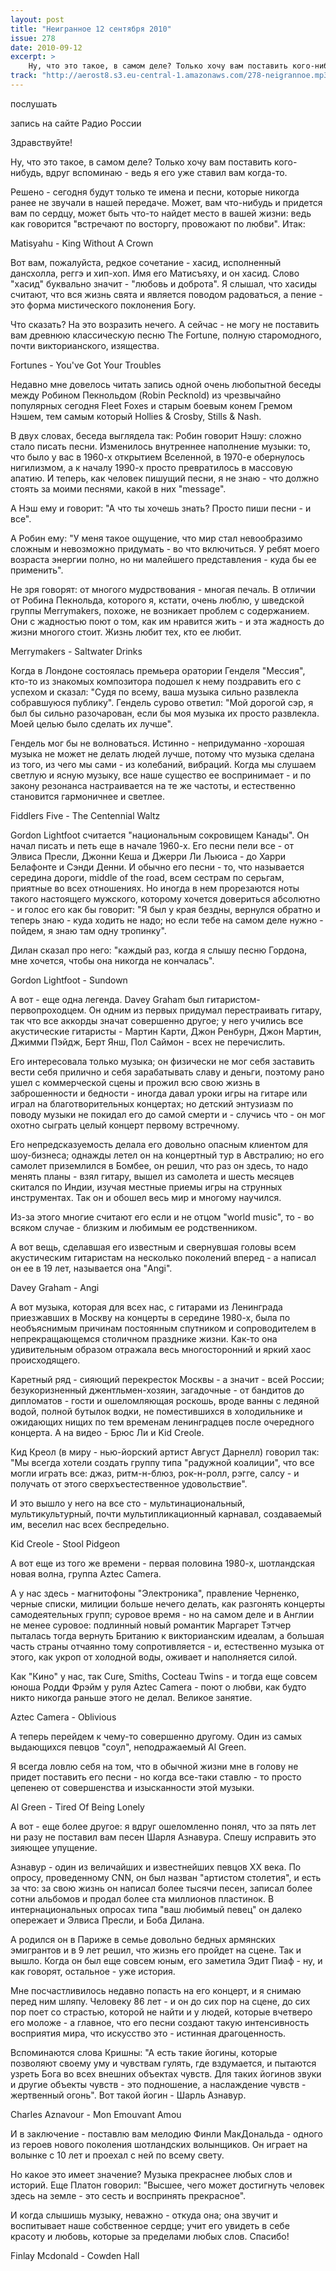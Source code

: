 ```yaml
---
layout: post
title: "Неигранное 12 сентября 2010"
issue: 278
date: 2010-09-12
excerpt: >
    Ну, что это такое, в самом деле? Только хочу вам поставить кого-нибудь, вдруг вспоминаю - ведь я его уже ставил вам когда-то.
track: "http://aerost8.s3.eu-central-1.amazonaws.com/278-neigrannoe.mp3"
---
```


послушать

запись на сайте Радио России

Здравствуйте!

Ну, что это такое, в самом деле? Только хочу вам поставить кого-нибудь, вдруг вспоминаю - ведь я его уже ставил вам когда-то.

Решено - сегодня будут только те имена и песни, которые никогда ранее не звучали в нашей передаче. Может, вам что-нибудь и придется вам по сердцу, может быть что-то найдет место в вашей жизни: ведь как говорится "встречают по восторгу, провожают по любви". Итак:

Matisyahu - King Without A Crown

Вот вам, пожалуйста, редкое сочетание - хасид, исполненный дансхолла, реггэ и хип-хоп. Имя его Матисъяху, и он хасид. Слово "хасид" буквально значит - "любовь и доброта". Я слышал, что хасиды считают, что вся жизнь свята и является поводом радоваться, а пение - это форма мистического поклонения Богу.

Что сказать? На это возразить нечего. А сейчас - не могу не поставить вам древнюю классическую песню The Fortune, полную старомодного, почти викторианского, изящества.

Fortunes - You've Got Your Troubles

Недавно мне довелось читать запись одной очень любопытной беседы между Робином Пекнольдом (Robin Pecknold) из чрезвычайно популярных сегодня Fleet Foxes и старым боевым конем Гремом Нэшем, тем самым который Hollies & Crosby, Stills & Nash.

В двух словах, беседа выглядела так: Робин говорит Нэшу: сложно стало писать песни. Изменилось внутреннее наполнение музыки: то, что было у вас в 1960-х открытием Вселенной, в 1970-е обернулось нигилизмом, а к началу 1990-х просто превратилось в массовую апатию. И теперь, как человек пишущий песни, я не знаю - что должно стоять за моими песнями, какой в них "message".

А Нэш ему и говорит: "А что ты хочешь знать? Просто пиши песни - и все".

А Робин ему: "У меня такое ощущение, что мир стал невообразимо сложным и невозможно придумать - во что включиться. У ребят моего возраста энергии полно, но ни малейшего представления - куда бы ее применить".

Не зря говорят: от многого мудрствования - многая печаль. В отличии от Робина Пекнольда, которого я, кстати, очень люблю, у шведской группы Merrymakers, похоже, не возникает проблем с содержанием. Они с жадностью поют о том, как им нравится жить - и эта жадность до жизни многого стоит. Жизнь любит тех, кто ее любит.

Merrymakers - Saltwater Drinks

Когда в Лондоне состоялась премьера оратории Генделя "Мессия", кто-то из знакомых композитора подошел к нему поздравить его с успехом и сказал: "Судя по всему, ваша музыка сильно развлекла собравшуюся публику". Гендель сурово ответил: "Мой дорогой сэр, я был бы сильно разочарован, если бы моя музыка их просто развлекла. Моей целью было сделать их лучше".

Гендель мог бы не волноваться. Истинно - непридуманно -хорошая музыка не может не делать людей лучше, потому что музыка сделана из того, из чего мы сами - из колебаний, вибраций. Когда мы слушаем светлую и ясную музыку, все наше существо ее воспринимает - и по закону резонанса настраивается на те же частоты, и естественно становится гармоничнее и светлее.

Fiddlers Five - The Centennial Waltz

Gordon Lightfoot считается "национальным сокровищем Канады". Он начал писать и петь еще в начале 1960-х. Его песни пели все - от Элвиса Пресли, Джонни Кеша и Джерри Ли Льюиса - до Харри Белафонте и Сэнди Денни. И обычно его песни - то, что называется середина дороги, middle of the road, всем сестрам по серьгам, приятные во всех отношениях. Но иногда в нем прорезаются ноты такого настоящего мужского, которому хочется довериться абсолютно - и голос его как бы говорит: "Я был у края бездны, вернулся обратно и теперь знаю - куда ходить не надо; но если тебе на самом деле нужно - пойдем, я знаю там одну тропинку".

Дилан сказал про него: "каждый раз, когда я слышу песню Гордона, мне хочется, чтобы она никогда не кончалась".

Gordon Lightfoot - Sundown

А вот - еще одна легенда. Davey Graham был гитаристом-первопроходцем. Он одним из первых придумал перестраивать гитару, так что все аккорды значат совершенно другое; у него учились все акустические гитаристы - Мартин Карти, Джон Ренбурн, Джон Мартин, Джимми Пэйдж, Берт Янш, Пол Саймон - всех не перечислить.

Его интересовала только музыка; он физически не мог себя заставить вести себя прилично и себя зарабатывать славу и деньги, поэтому рано ушел с коммерческой сцены и прожил всю свою жизнь в заброшенности и бедности - иногда давал уроки игры на гитаре или играл на благотворительных концертах; но детский энтузиазм по поводу музыки не покидал его до самой смерти и - случись что - он мог охотно сыграть целый концерт первому встречному.

Его непредсказуемость делала его довольно опасным клиентом для шоу-бизнеса; однажды летел он на концертный тур в Австралию; но его самолет приземлился в Бомбее, он решил, что раз он здесь, то надо менять планы - взял гитару, вышел из самолета и шесть месяцев скитался по Индии, изучая местные приемы игры на струнных инструментах. Так он и обошел весь мир и многому научился.

Из-за этого многие считают его если и не отцом "world music", то - во всяком случае - близким и любимым ее родственником.

А вот вещь, сделавшая его известным и свернувшая головы всем акустическим гитаристам на несколько поколений вперед - а написал он ее в 19 лет, называется она "Angi".

Davey Graham - Angi

А вот музыка, которая для всех нас, с гитарами из Ленинграда приезжавших в Москву на концерты в середине 1980-х, была по необъяснимым причинам постоянным спутником и сопроводителем в непрекращающемся столичном празднике жизни. Как-то она удивительным образом отражала весь многосторонний и яркий хаос происходящего.

Каретный ряд - сияющий перекресток Москвы - а значит - всей России; безукоризненный джентльмен-хозяин, загадочные - от бандитов до дипломатов - гости и ошеломляющая роскошь, вроде ванны с ледяной водой, полной бутылок водки, не поместившихся в холодильнике и ожидающих нищих по тем временам ленинградцев после очередного концерта. А на видео - Брюс Ли и Kid Creole.

Кид Креол (в миру - нью-йорский артист Август Дарнелл) говорил так: "Мы всегда хотели создать группу типа "радужной коалиции", что все могли играть все: джаз, ритм-н-блюз, рок-н-ролл, рэгге, салсу - и получать от этого сверхъестественное удовольствие".

И это вышло у него на все сто - мультинациональный, мультикультурный, почти мультипликационный карнавал, создаваемый им, веселил нас всех беспредельно.

Kid Creole - Stool Pidgeon

А вот еще из того же времени - первая половина 1980-х, шотландская новая волна, группа Aztec Camera.

А у нас здесь - магнитофоны "Электроника", правление Черненко, черные списки, милиции больше нечего делать, как разгонять концерты самодеятельных групп; суровое время - но на самом деле и в Англии не менее суровое: подлинный новый романтик Маргарет Тэтчер пыталась тогда вернуть Британию к викторианским идеалам, а большая часть страны отчаянно тому сопротивляется - и, естественно музыка от этого, как укроп от холодной воды, оживает и наполняется силой.

Как "Кино" у нас, так Сure, Smiths, Cocteau Twins - и тогда еще совсем юноша Родди Фрэйм у руля Aztec Camera - поют о любви, как будто никто никогда раньше этого не делал. Великое занятие.

Aztec Camera - Oblivious

А теперь перейдем к чему-то совершенно другому. Один из самых выдающихся певцов "соул", неподражаемый Al Green.

Я всегда ловлю себя на том, что в обычной жизни мне в голову не придет поставить его песни - но когда все-таки ставлю - то просто цепенею от совершенства и изысканности этой музыки.

Al Green - Tired Of Being Lonely

А вот - еще более другое: я вдруг ошеломленно понял, что за пять лет ни разу не поставил вам песен Шарля Азнавура. Спешу исправить это зияющее упущение.

Азнавур - один из величайших и известнейших певцов XX века. По опросу, проведенному CNN, он был назван "артистом столетия", и есть за что: за свою жизнь он написал более тысячи песен, записал более сотни альбомов и продал более ста миллионов пластинок. В интернациональных опросах типа "ваш любимый певец" он далеко опережает и Элвиса Пресли, и Боба Дилана.

А родился он в Париже в семье довольно бедных армянских эмигрантов и в 9 лет решил, что жизнь его пройдет на сцене. Так и вышло. Когда он был еще совсем юным, его заметила Эдит Пиаф - ну, и как говорят, остальное - уже история.

Мне посчастливилось недавно попасть на его концерт, и я снимаю перед ним шляпу. Человеку 86 лет - и он до сих пор на сцене, до сих пор поет со страстью, которой не найти и у людей, которые вчетверо его моложе - а главное, что его песни создают такую интенсивность восприятия мира, что искусство это - истинная драгоценность.

Вспоминаются слова Кришны: "А есть такие йогины, которые позволяют своему уму и чувствам гулять, где вздумается, и пытаются узреть Бога во всех внешних объектах чувств. Для таких йогинов звуки и другие объекты чувств - это подношение, а наслаждение чувств - жертвенный огонь". Вот такой йогин - Шарль Азнавур.

Charles Aznavour - Mon Emouvant Amou

И в заключение - поставлю вам мелодию Финли МакДональда - одного из героев нового поколения шотландских волынщиков. Он играет на волынке с 10 лет и проехал с ней по всему свету.

Но какое это имеет значение? Музыка прекраснее любых слов и историй. Еще Платон говорил: "Высшее, чего может достигнуть человек здесь на земле - это сесть и воспринять прекрасное".

И когда слышишь музыку, неважно - откуда она; она звучит и воспитывает наше собственное сердце; учит его увидеть в себе красоту и любовь, которые за пределами любых слов. Спасибо!

Finlay Mcdonald - Cowden Hall
